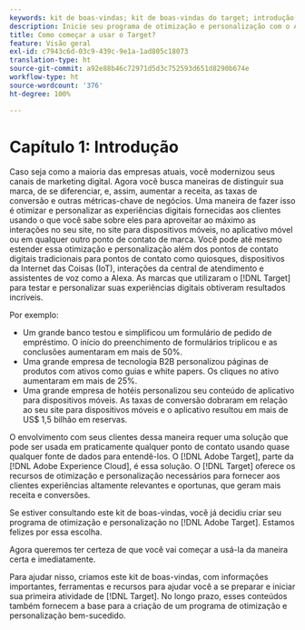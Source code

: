 ```yaml
---
keywords: kit de boas-vindas; kit de boas-vindas do target; introdução; introdução do
description: Inicie seu programa de otimização e personalização com o Adobe Target. O kit de boas-vindas do Adobe  [!DNL Target]  é um bom ponto de partida.
title: Como começar a usar o Target?
feature: Visão geral
exl-id: c7943c6d-03c9-439c-9e1a-1ad805c18073
translation-type: ht
source-git-commit: a92e88b46c72971d5d3c752593d651d8290b674e
workflow-type: ht
source-wordcount: '376'
ht-degree: 100%

---
```


# Capítulo 1: Introdução

Caso seja como a maioria das empresas atuais, você modernizou seus canais de marketing digital. Agora você busca maneiras de distinguir sua marca, de se diferenciar, e, assim, aumentar a receita, as taxas de conversão e outras métricas-chave de negócios. Uma maneira de fazer isso é otimizar e personalizar as experiências digitais fornecidas aos clientes usando o que você sabe sobre eles para aproveitar ao máximo as interações no seu site, no site para dispositivos móveis, no aplicativo móvel ou em qualquer outro ponto de contato de marca. Você pode até mesmo estender essa otimização e personalização além dos pontos de contato digitais tradicionais para pontos de contato como quiosques, dispositivos da Internet das Coisas (IoT), interações da central de atendimento e assistentes de voz como a Alexa. As marcas que utilizaram o [!DNL Target] para testar e personalizar suas experiências digitais obtiveram resultados incríveis.

Por exemplo:

* Um grande banco testou e simplificou um formulário de pedido de empréstimo. O início do preenchimento de formulários triplicou e as conclusões aumentaram em mais de 50%.
* Uma grande empresa de tecnologia B2B personalizou páginas de produtos com ativos como guias e white papers. Os cliques no ativo aumentaram em mais de 25%.
* Uma grande empresa de hotéis personalizou seu conteúdo de aplicativo para dispositivos móveis. As taxas de conversão dobraram em relação ao seu site para dispositivos móveis e o aplicativo resultou em mais de US$ 1,5 bilhão em reservas.

O envolvimento com seus clientes dessa maneira requer uma solução que pode ser usada em praticamente qualquer ponto de contato usando quase qualquer fonte de dados para entendê-los. O [!DNL Adobe Target], parte da [!DNL Adobe Experience Cloud], é essa solução. O [!DNL Target] oferece os recursos de otimização e personalização necessários para fornecer aos clientes experiências altamente relevantes e oportunas, que geram mais receita e conversões.

Se estiver consultando este kit de boas-vindas, você já decidiu criar seu programa de otimização e personalização no [!DNL Adobe Target]. Estamos felizes por essa escolha.

Agora queremos ter certeza de que você vai começar a usá-la da maneira certa e imediatamente.

Para ajudar nisso, criamos este kit de boas-vindas, com informações importantes, ferramentas e recursos para ajudar você a se preparar e iniciar sua primeira atividade de [!DNL Target]. No longo prazo, esses conteúdos também fornecem a base para a criação de um programa de otimização e personalização bem-sucedido.

